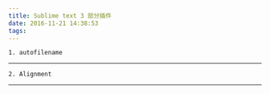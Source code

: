 ```yaml
---
title: Sublime text 3 部分插件
date: 2016-11-21 14:38:53
tags:
---
```

    1. autofilename
---
    2. Alignment
---
